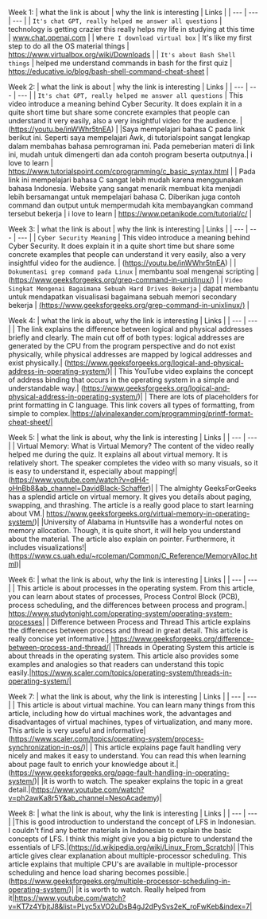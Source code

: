 
Week 1:
| what the link is about | why the link is interesting | Links |
| --- | --- | --- |
| `It's chat GPT, really helped me answer all questions` | technology is getting crazier this really helps my life in studying at this time | www.chat.openai.com |
| `Where I download virtual box` | It's like my first step to do all the OS material things | https://www.virtualbox.org/wiki/Downloads |
| `It's about Bash Shell things` | helped me understand commands in bash for the first quiz | https://educative.io/blog/bash-shell-command-cheat-sheet |

Week 2:
| what the link is about | why the link is interesting | Links |
| --- | --- | --- |
| `It's chat GPT, really helped me answer all questions` | This video introduce a meaning behind Cyber Security. It does explain it in a quite short time but share some concrete examples that people can understand it very easily, also a very insightful video for the audience. | (https://youtu.be/inWWhr5tnEA) |
|Saya mempelajari bahasa C pada link berikut ini. Seperti saya mempelajari Awk, di tutorialspoint sangat lengkap dalam membahas bahasa pemrograman ini. Pada pemeberian materi di link ini, mudah untuk dimengerti dan ada contoh program beserta outputnya.| i love to learn | https://www.tutorialspoint.com/cprogramming/c_basic_syntax.html |
| Pada link ini mempelajari bahasa C sangat lebih mudah karena menggunakan bahasa Indonesia. Website yang sangat menarik membuat kita menjadi lebih bersamangat untuk mempelajari bahasa C. Diberikan juga contoh command dan output untuk mempermudah kita membayangkan command tersebut bekerja | i love to learn | https://www.petanikode.com/tutorial/c/ |

Week 3:
| what the link is about | why the link is interesting | Links |
| --- | --- | --- |
| `Cyber Security Meaning` | This video introduce a meaning behind Cyber Security. It does explain it in a quite short time but share some concrete examples that people can understand it very easily, also a very insightful video for the audience. | (https://youtu.be/inWWhr5tnEA) |
| `Dokumentasi grep command pada Linux` | membantu soal mengenai scripting | (https://www.geeksforgeeks.org/grep-command-in-unixlinux/) |
| `Video Singkat Mengenai Bagaimana Sebuah Hard Drives Bekerja` | dapat membantu untuk mendapatkan visualisasi bagaimana sebuah memori secondary bekerja | [(https://www.geeksforgeeks.org/grep-command-in-unixlinux/)](https://www.youtube.com/watch?v=wteUW2sL7bc) |

Week 4:
| what the link is about, why the link is interesting | Links |
| --- | --- |
| The link explains the difference between logical and physical addresses briefly and clearly. The main cut off of both types: logical addresses are generated by the CPU from the program perspective and do not exist physically, while physical addresses are mapped by logical addresses and exist physically.| (https://www.geeksforgeeks.org/logical-and-physical-address-in-operating-system/)|
| This YouTube video explains the concept of address binding that occurs in the operating system in a simple and understandable way.| (https://www.geeksforgeeks.org/logical-and-physical-address-in-operating-system/)|
| There are lots of placeholders for print formatting in C language. This link covers all types of formatting, from simple to complex.|https://alvinalexander.com/programming/printf-format-cheat-sheet/|

Week 5:
| what the link is about, why the link is interesting | Links |
| --- | --- |
| Virtual Memory: What is Virtual Memory?
The content of the video really helped me during the quiz. It explains all about virtual memory. It is relatively short. The speaker completes the video with so many visuals, so it is easy to understand it, especially about mapping!| (https://www.youtube.com/watch?v=qlH4-oHnBb8&ab_channel=DavidBlack-Schaffer)|
| The almighty GeeksForGeeks has a splendid article on virtual memory. It gives you details about paging, swapping, and thrashing. The article is a really good place to start learning about VM.| https://www.geeksforgeeks.org/virtual-memory-in-operating-system/)|
|University of Alabama in Huntsville has a wonderful notes on memory allocation. Though, it is quite short, it will help you understand about the material. The article also explain on pointer. Furthermore, it includes visualizations!|(https://www.cs.uah.edu/~rcoleman/Common/C_Reference/MemoryAlloc.html)|

Week 6:
| what the link is about, why the link is interesting | Links |
| --- | --- |
| This article is about processes in the operating system. From this article, you can learn about states of processes, Process Control Block (PCB), process scheduling, and the differences between process and program.| https://www.studytonight.com/operating-system/operating-system-processes|
| Difference between Process and Thread This article explains the differences between process and thread in great detail. This article is really concise yet informative.| https://www.geeksforgeeks.org/difference-between-process-and-thread/|
|Threads in Operating System this article is about threads in the operating system. This article also provides some examples and analogies so that readers can understand this topic easily.|https://www.scaler.com/topics/operating-system/threads-in-operating-system/|

Week 7:
| what the link is about, why the link is interesting | Links |
| --- | --- |
| This article is about virtual machine. You can learn many things from this article, including how do virtual machines work, the advantages and disadvantages of virtual machines, types of virtualization, and many more. This article is very useful and informative|(https://www.scaler.com/topics/operating-system/process-synchronization-in-os/)|
| This article explains page fault handling very nicely and makes it easy to understand. You can read this when learning about page fault to enrich your knowledge about it.| (https://www.geeksforgeeks.org/page-fault-handling-in-operating-system/)|
|it is worth to watch. The speaker explains the topic in a great detail.|(https://www.youtube.com/watch?v=ph2awKa8r5Y&ab_channel=NesoAcademy)|

Week 8:
| what the link is about, why the link is interesting | Links |
| --- | --- |
|This is good introduction to understand the concept of LFS in Indonesian. I couldn't find any better materials in Indonesian to explain the basic concepts of LFS. I think this might give you a big picture to understand the essentials of LFS.|(https://id.wikipedia.org/wiki/Linux_From_Scratch)|
|This article gives clear explanation about multiple-processor scheduling. This article explains that multiple CPU's are available in multiple-processor scheduling and hence load sharing becomes possible.| (https://www.geeksforgeeks.org/multiple-processor-scheduling-in-operating-system/)|
|it is worth to watch. Really helped from it|https://www.youtube.com/watch?v=KT7z4YbjtJ8&list=PLyc5xVO2uDsB4gJ2dPySvs2eK_roFwKeb&index=7|
